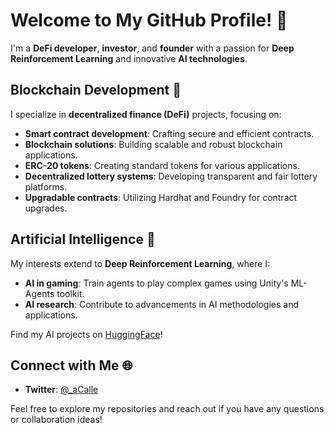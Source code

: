 # Welcome to My GitHub Profile! 👋

I'm a **DeFi developer**, **investor**, and **founder** with a passion for **Deep Reinforcement Learning** and innovative **AI technologies**.

## Blockchain Development 🚀

I specialize in **decentralized finance (DeFi)** projects, focusing on:

- **Smart contract development**: Crafting secure and efficient contracts.
- **Blockchain solutions**: Building scalable and robust blockchain applications.
- **ERC-20 tokens**: Creating standard tokens for various applications.
- **Decentralized lottery systems**: Developing transparent and fair lottery platforms.
- **Upgradable contracts**: Utilizing Hardhat and Foundry for contract upgrades.

## Artificial Intelligence 🤖

My interests extend to **Deep Reinforcement Learning**, where I:

- **AI in gaming**: Train agents to play complex games using Unity's ML-Agents toolkit.
- **AI research**: Contribute to advancements in AI methodologies and applications.

Find my AI projects on [HuggingFace](https://huggingface.co/0xC4LL3)!

## Connect with Me 🌐

- **Twitter**: [@_aCalle](https://twitter.com/_aCalle)

Feel free to explore my repositories and reach out if you have any questions or collaboration ideas!
